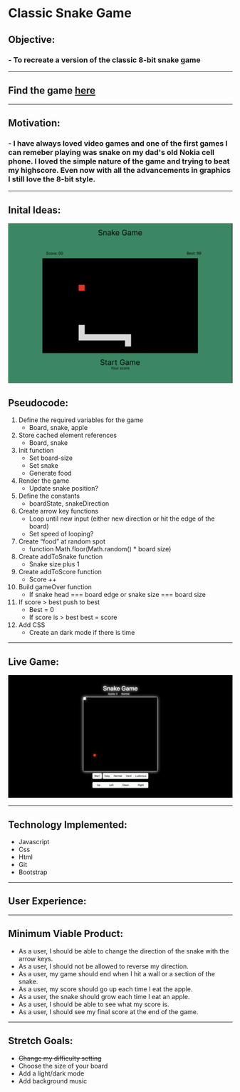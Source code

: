# Classic Snake Game

## Objective:
### - To recreate a version of the classic 8-bit snake game
---


## Find the game [here](https://classic-snake-game-ga.netlify.app/)

---

## Motivation:

### - I have always loved video games and one of the first games I can remeber playing was snake on my dad's old Nokia cell phone. I loved the simple nature of the game and trying to beat my highscore. Even now with all the advancements in graphics I still love the 8-bit style.

---
## Inital Ideas:
![Wireframe](assests/snake-game-wireframe.png)

## Pseudocode:
1. Define the required variables for the game 
    - Board, snake, apple
2. Store cached element references 
   - Board, snake
3. Init function
   - Set board-size
   - Set snake
   - Generate food
4. Render the game
   - Update snake position?
5. Define the constants
   - boardState, snakeDirection	
6. Create arrow key functions
   - Loop until new input (either new direction or hit the edge of the board)
   - Set speed of looping?
7. Create “food” at random spot   
   - function Math.floor(Math.random() * board size)
8. Create addToSnake function
   - Snake size plus 1
9. Create addToScore function
   - Score ++
10. Build gameOver function
    - If snake head === board edge or snake size === board size
11. If score > best push to best
    - Best = 0
    - If score is > best  best = score
12. Add CSS
    - Create an dark mode if there is time

---

## Live Game:

![Live Game Board](assests/Snake-game.png)

---

## Technology Implemented:

- Javascript
- Css
- Html
- Git
- Bootstrap

---

## User Experience:

---

## Minimum Viable Product:

- As a user, I should be able to change the direction of the snake with the arrow keys.
- As a user, I should not be allowed to reverse my direction.
- As a user, my game should end when I hit a wall or a section of the snake.
- As a user, my score should go up each time I eat the apple.
- As a user, the snake should grow each time I eat an apple.
- As a user, I should be able to see what my score is.
- As a user, I should see my final score at the end of the game.

---

## Stretch Goals:

- ~~Change my difficulty setting~~ 
- Choose the size of your board
- Add a light/dark mode
- Add background music
